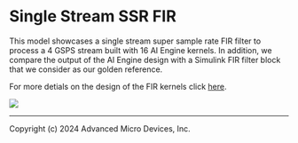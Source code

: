 # Single Stream SSR FIR
This model showcases a single stream super sample rate FIR filter to process a 4 GSPS stream built with 16 AI Engine kernels. In addition, we compare the output of the AI Engine design with a Simulink FIR filter block that we consider as our golden reference.

For more detials on the design of the FIR kernels click [here](https://github.com/Xilinx/Vitis-Tutorials/tree/2024.2/AI_Engine_Development/AIE/Design_Tutorials/02-super_sampling_rate_fir/SingleStreamSSR). 


![](images/SingleStreamSSR.PNG)

------------

Copyright (c) 2024 Advanced Micro Devices, Inc.

